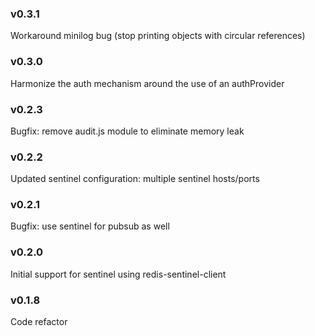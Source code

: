 ### v0.3.1

Workaround minilog bug (stop printing objects with circular references)

### v0.3.0

Harmonize the auth mechanism around the use of an authProvider

### v0.2.3

Bugfix: remove audit.js module to eliminate memory leak

### v0.2.2

Updated sentinel configuration: multiple sentinel hosts/ports

### v0.2.1

Bugfix: use sentinel for pubsub as well

### v0.2.0

Initial support for sentinel using redis-sentinel-client

### v0.1.8

Code refactor
